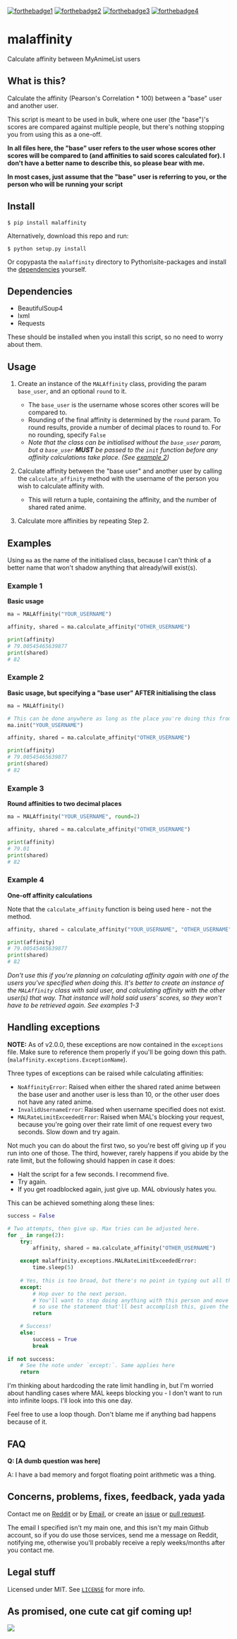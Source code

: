[![forthebadge1](http://forthebadge.com/images/badges/fuck-it-ship-it.svg)](http://forthebadge.com)
[![forthebadge2](http://forthebadge.com/images/badges/60-percent-of-the-time-works-every-time.svg)](http://forthebadge.com)
[![forthebadge3](http://forthebadge.com/images/badges/contains-cat-gifs.svg)](http://forthebadge.com)
[![forthebadge4](http://forthebadge.com/images/badges/built-with-love.svg)](http://forthebadge.com)


# malaffinity

Calculate affinity between MyAnimeList users


## What is this?

Calculate the affinity (Pearson's Correlation * 100) between a "base" user and another user.

This script is meant to be used in bulk, where one user (the "base")'s scores are compared against 
multiple people, but there's nothing stopping you from using this as a one-off.

**In all files here, the "base" user refers to the user whose scores other 
scores will be compared to (and affinities to said scores calculated for). 
I don't have a better name to describe this, so please bear with me.**

**In most cases, just assume that the "base" user is referring to you, or 
the person who will be running your script**


## Install

    $ pip install malaffinity

Alternatively, download this repo and run:

    $ python setup.py install
    
Or copypasta the `malaffinity` directory to Python\site-packages and install 
the [dependencies](#dependencies) yourself.
    

## Dependencies

* BeautifulSoup4
* lxml
* Requests

These should be installed when you install this script, so no need to worry
about them.


## Usage

1. Create an instance of the `MALAffinity` class, providing the param `base_user`, and an
optional `round` to it.
    * The `base_user` is the username whose scores other scores will be compared to.
    * Rounding of the final affinity is determined by the `round` param. To round
      results, provide a number of decimal places to round to. For no rounding, specify
    `False`
    * *Note that the class can be initialised without the `base_user` param, but
      a `base_user` **MUST** be passed to the `init` function before any affinity
      calculations take place. (See [example 2](#example-2))*
    
2. Calculate affinity between the "base user" and another user by calling the
`calculate_affinity` method with the username of the person you wish to
calculate affinity with.
    * This will return a tuple, containing the affinity, and the number of shared
      rated anime.

3. Calculate more affinities by repeating Step 2. 


## Examples

Using `ma` as the name of the initialised class, because I can't think of a better name
that won't shadow anything that already/will exist(s).

### Example 1
**Basic usage**

```python
ma = MALAffinity("YOUR_USERNAME")

affinity, shared = ma.calculate_affinity("OTHER_USERNAME")

print(affinity)
# 79.00545465639877
print(shared)
# 82
```

### Example 2
**Basic usage, but specifying a "base user" AFTER initialising the class**

```python
ma = MALAffinity()

# This can be done anywhere as long as the place you're doing this from has access to `ma`.
ma.init("YOUR_USERNAME")

affinity, shared = ma.calculate_affinity("OTHER_USERNAME")

print(affinity)
# 79.00545465639877
print(shared)
# 82
```

### Example 3
**Round affinities to two decimal places**

```python
ma = MALAffinity("YOUR_USERNAME", round=2)

affinity, shared = ma.calculate_affinity("OTHER_USERNAME")

print(affinity)
# 79.01
print(shared)
# 82
```

### Example 4
**One-off affinity calculations**

Note that the `calculate_affinity` function is being used here - not the method.

```python
affinity, shared = calculate_affinity("YOUR_USERNAME", "OTHER_USERNAME")

print(affinity)
# 79.00545465639877
print(shared)
# 82
```

*Don't use this if you're planning on calculating affinity again with one of the users
you've specified when doing this. It's better to create an instance of the `MALAffinity`
class with said user, and calculating affinity with the other user(s) that way. That instance
will hold said users' scores, so they won't have to be retrieved again. See examples 1-3*


## Handling exceptions

**NOTE:** As of v2.0.0, these exceptions are now contained in the `exceptions`
file. Make sure to reference them properly if you'll be going down this path.
(`malaffinity.exceptions.ExceptionName`).

Three types of exceptions can be raised while calculating affinities:

* `NoAffinityError`: Raised when either the shared rated anime between the base user
  and another user is less than 10, or the other user does not have any rated anime.
* `InvalidUsernameError`: Raised when username specified does not exist.
* `MALRateLimitExceededError`: Raised when MAL's blocking your request, because you're going over their
  rate limit of one request every two seconds. Slow down and try again.

Not much you can do about the first two, so you're best off giving up if you run into
one of those. The third, however, rarely happens if you abide by the rate limit, but the following
should happen in case it does:

* Halt the script for a few seconds. I recommend five.
* Try again.
* If you get roadblocked again, just give up. MAL obviously hates you.

This can be achieved something along these lines:

```python
success = False

# Two attempts, then give up. Max tries can be adjusted here.
for _ in range(2):
    try:
        affinity, shared = ma.calculate_affinity("OTHER_USERNAME")

    except malaffinity.exceptions.MALRateLimitExceededError:
        time.sleep(5)
        
    # Yes, this is too broad, but there's no point in typing out all the exceptions.
    except:
        # Hop over to the next person.
        # You'll want to stop doing anything with this person and move onto the next,
        # so use the statement that'll best accomplish this, given the layout of your script.
        return

    # Success!
    else:
        success = True
        break
    
if not success:
    # See the note under `except:`. Same applies here
    return
```

I'm thinking about hardcoding the rate limit handling in, but I'm worried about handling cases
where MAL keeps blocking you - I don't want to run into infinite loops. I'll look into this one day.

Feel free to use a loop though. Don't blame me if anything bad happens because of it.


## FAQ

**Q: [A dumb question was here]**

A: I have a bad memory and forgot floating point arithmetic was a thing.


## Concerns, problems, fixes, feedback, yada yada

Contact me on 
[Reddit](https://www.reddit.com/message/compose/?to=erkghlerngm44) or by 
[Email](mailto:erkghlerngm44@protonmail.com), or create an 
[issue](https://github.com/erkghlerngm44/malaffinity/issues) or
[pull request](https://github.com/erkghlerngm44/malaffinity/pulls).

The email I specified isn't my main one, and this isn't my main Github account, 
so if you do use those services, send me a message on Reddit, notifying me, 
otherwise you'll probably receive a reply weeks/months after you contact me.


## Legal stuff

Licensed under MIT. See [`LICENSE`](LICENSE) for more info.


## As promised, one cute cat gif coming up!

![](https://i.imgur.com/sq42SnU.gif)
